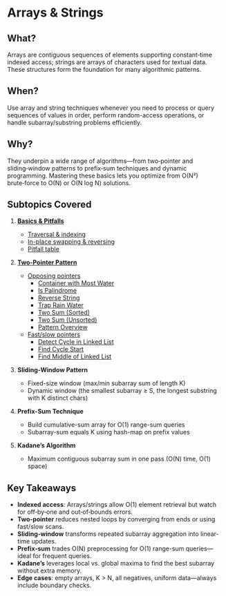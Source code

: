 ﻿# Arrays & Strings

## What?
Arrays are contiguous sequences of elements supporting constant‑time indexed access; strings are arrays of characters used for textual data. These structures form the foundation for many algorithmic patterns.

## When?
Use array and string techniques whenever you need to process or query sequences of values in order, perform random-access operations, or handle subarray/substring problems efficiently.

## Why?
They underpin a wide range of algorithms—from two‑pointer and sliding‑window patterns to prefix‑sum techniques and dynamic programming. Mastering these basics lets you optimize from O(N²) brute‑force to O(N) or O(N log N) solutions.

## Subtopics Covered
1. [**Basics & Pitfalls**](basics)
    - [Traversal & indexing](basics/traversal_indexing.cpp)
    - [In-place swapping & reversing](basics/reverse_swap.cpp)
    - [Pitfall table](basics/pitfall_table.md)

2. [**Two-Pointer Pattern**](two_pointers)
    - [Opposing pointers](two_pointers/opposing_pointers)
      - [Container with Most Water](two_pointers/opposing_pointers/container_with_most_water.cpp)
      - [Is Palindrome](two_pointers/opposing_pointers/is_palindrome.cpp)
      - [Reverse String](two_pointers/opposing_pointers/reverse_string.cpp)
      - [Trap Rain Water](two_pointers/opposing_pointers/trap_rain_water.cpp)
      - [Two Sum (Sorted)](two_pointers/opposing_pointers/two_sum_sorted.cpp)
      - [Two Sum (Unsorted)](two_pointers/opposing_pointers/two_sum_unsorted.cpp)
      - [Pattern Overview](two_pointers/opposing_pointers/README.md)
    - [Fast/slow pointers](two_pointers/fast_slow_pointers)
        - [Detect Cycle in Linked List](two_pointers/fast_slow_pointers/detect_cycle_in_linked_list.cpp)
        - [Find Cycle Start](two_pointers/fast_slow_pointers/find_cycle_start.cpp)
        - [Find Middle of Linked List](two_pointers/fast_slow_pointers/find_middle_of_linked_list.cpp) 

3. **Sliding-Window Pattern**
    - Fixed-size window (max/min subarray sum of length K)
    - Dynamic window (the smallest subarray ≥ S, the longest substring with K distinct chars)

4. **Prefix-Sum Technique**
    - Build cumulative-sum array for O(1) range-sum queries
    - Subarray-sum equals K using hash-map on prefix values

5. **Kadane’s Algorithm**
    - Maximum contiguous subarray sum in one pass (O(N) time, O(1) space)

## Key Takeaways
- **Indexed access**: Arrays/strings allow O(1) element retrieval but watch for off‑by‑one and out‑of‑bounds errors.
- **Two‑pointer** reduces nested loops by converging from ends or using fast/slow scans.
- **Sliding‑window** transforms repeated subarray aggregation into linear-time updates.
- **Prefix‑sum** trades O(N) preprocessing for O(1) range-sum queries—ideal for frequent queries.
- **Kadane’s** leverages local vs. global maxima to find the best subarray without extra memory.
- **Edge cases**: empty arrays, K > N, all negatives, uniform data—always include boundary checks.

